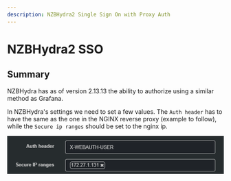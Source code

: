 ```yaml
---
description: NZBHydra2 Single Sign On with Proxy Auth
---
```


# NZBHydra2 SSO

## Summary

NZBHydra has as of version 2.13.13 the ability to authorize using a similar method as Grafana. 

In NZBHydra's settings we need to set a few values. The `Auth header` has to have the same as the one in the NGINX reverse proxy \(example to follow\), while the `Secure ip ranges` should be set to the nginx ip.

![](../../../.gitbook/assets/image%20%2840%29.png)


